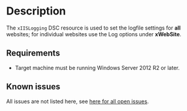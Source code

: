 # Description

The `xIISLogging` DSC resource is used to set the logfile settings for **all**
websites; for individual websites use the Log options under **xWebSite**.

## Requirements

* Target machine must be running Windows Server 2012 R2 or later.

## Known issues

All issues are not listed here, see [here for all open issues](https://github.com/dsccommunity/xWebAdministration/issues?q=is%3Aissue+is%3Aopen+in%3Atitle+xIISLogging).
